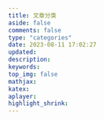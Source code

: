 ```yaml
---
title: 文章分类
aside: false
comments: false
type: "categories"
date: 2023-08-11 17:02:27
updated:
description:
keywords:
top_img: false
mathjax:
katex:
aplayer:
highlight_shrink:
---
```

